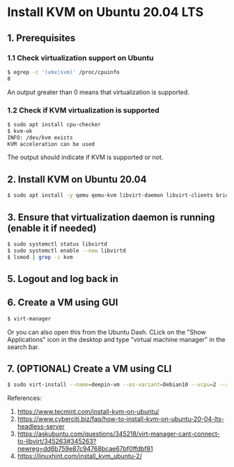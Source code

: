 # Install KVM on Ubuntu 20.04 LTS

## 1. Prerequisites
### 1.1 Check virtualization support on Ubuntu

```bash
$ egrep -c '(vmx|svm)' /proc/cpuinfo
8
```
An output greater than 0 means that virtualization is supported.

### 1.2 Check if KVM virtualization is supported

```bash
$ sudo apt install cpu-checker
$ kvm-ok
INFO: /dev/kvm exists
KVM acceleration can be used
```
The output should indicate if KVM is supported or not.

## 2. Install KVM on Ubuntu 20.04

```bash
$ sudo apt install -y qemu qemu-kvm libvirt-daemon libvirt-clients bridge-utils virt-manager
```

## 3. Ensure that virtualization daemon is running (enable it if needed)

```bash
$ sudo systemctl status libvirtd
$ sudo systemctl enable --now libvirtd
$ lsmod | grep -i kvm
```
## 5. Logout and log back in

## 6. Create a VM using GUI

```bash
$ virt-manager
```

Or you can also open this from the Ubuntu Dash. CLick on the "Show Applications" icon in the desktop and type "virtual machine manager" in the search bar.

## 7. (OPTIONAL) Create a VM using CLI

```bash
$ sudo virt-install --name=deepin-vm --os-variant=Debian10 --vcpu=2 --ram=2048 --graphics spice --location=/home/Downloads/deepin-20Beta-desktop-amd64.iso --network bridge:vibr0 
```

References: 
1. https://www.tecmint.com/install-kvm-on-ubuntu/
2. https://www.cyberciti.biz/faq/how-to-install-kvm-on-ubuntu-20-04-lts-headless-server
3. https://askubuntu.com/questions/345218/virt-manager-cant-connect-to-libvirt/345263#345263?newreg=dd6b759e87c94768bcae67bf0ffdbf81
4. https://linuxhint.com/install_kvm_ubuntu-2/

